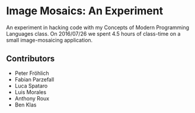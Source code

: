 # Image Mosaics: An Experiment

An experiment in hacking code with my Concepts of Modern Programming
Languages class. On 2016/07/26 we spent 4.5 hours of class-time on a
small image-mosaicing application.

## Contributors

* Peter Fröhlich
* Fabian Parzefall
* Luca Spataro
* Luis Morales
* Anthony Roux
* Ben Klas
